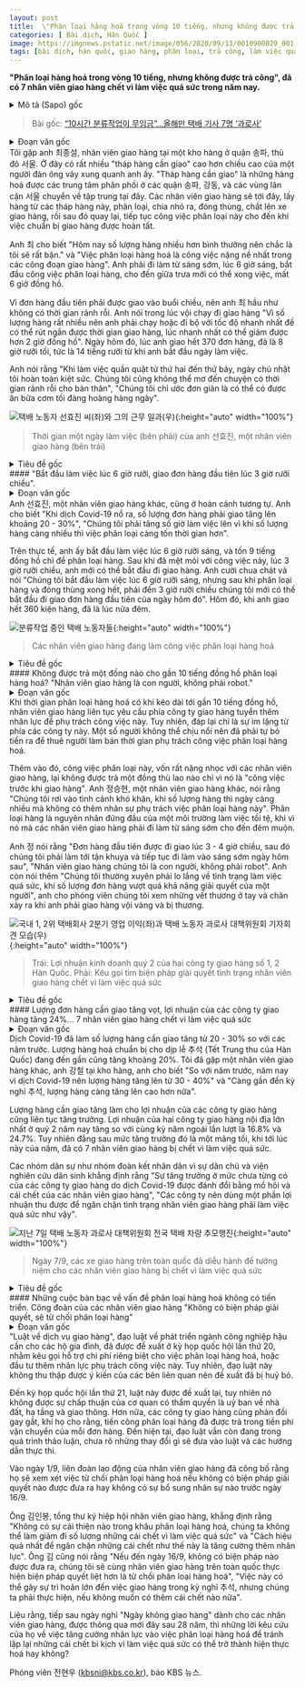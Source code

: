 ```yaml
---
layout: post
title:  \"Phân loại hàng hoá trong vòng 10 tiếng, nhưng không được trả công\", đã có 7 nhân viên giao hàng chết vì làm việc quá sức trong năm nay
categories: [ Bài dịch, Hàn Quốc ]
image: https://imgnews.pstatic.net/image/056/2020/09/13/0010900029_001_20200913141713212.jpg
tags: [bài dịch, hàn quốc, giao hàng, phân loại, trả công, làm việc quá sức, chết]
---
```

**"Phân loại hàng hoá trong vòng 10 tiếng, nhưng không được trả công", đã có 7 nhân viên giao hàng chết vì làm việc quá sức trong năm nay.**

<details>
  <summary>Mô tả (Sapo) gốc</summary>
  <p>“10시간 분류작업이 무임금”…올해만 택배 기사 7명 ‘과로사’</p>
</details>

> Bài gốc: [“10시간 분류작업이 무임금”…올해만 택배 기사 7명 ‘과로사’](https://n.news.naver.com/article/056/0010900029)

<details>
  <summary>Đoạn văn gốc</summary>
  <p>서울 송파구의 한 물류단지에서 만난 택배 노동자 최종설 씨. 성인 남성의 키보다 높이 쌓인 '택배 탑'들이 그의 주변을 둘러싸고 있었습니다. '택배 탑'은 택배 업체가 서울 송파구, 강동구처럼 자치구 단위로 1차 분류한 결과물입니다. 그다음에 택배 노동자들이 택배 상자들을 동별로 세분화하고 택배 배달 차량에 싣는 '분류작업'을 또다시 해야 비로소 배송 준비가 완료됩니다.</p>
  <p>최 씨는 "오늘은 평소보다 물량이 많아 더 바쁠 거 같다"며 "(택배업에서)가장 힘든 것이 아침에 '분류작업'을 하는 것"이라고 말했습니다. 새벽 6시에 출근한 그가 분류작업을 마무리한 시간은 출근한 지 6시간 뒤인 정오가 넘어서였습니다.</p>
  <p>오후가 돼서야 첫 배송을 해서인지 최 씨는 여유가 없어 보였습니다. 그는 "택배 물량이 워낙 많다 보니, 속보로 걷고 뛰는 게 아무것도 아닌 거 같지만 (택배 배송이) 끝날 때 보면 2시간 정도 단축된다"며 배송을 서둘렀습니다. 하루 배정된 택배 물량인 370여 개를 다 배송하고 나니, 출근한 지 14시간 30분이 지난 오후 8시 반쯤이었습니다.</p>
  <p>그는 "월요일부터 토요일까지 일하면 일요일에는 녹초가 돼 여가는 꿈도 꿀 수 없다"며 "우리도 저녁 있는 삶이란 게 있었으면 좋겠다"고 말했습니다.</p>
</details>
Tôi gặp anh 최종설, nhân viên giao hàng tại một kho hàng ở quận 송파, thủ đô 서울. Ở đây có rất nhiều "tháp hàng cần giao" cao hơn chiều cao của một người đàn ông vây xung quanh anh ấy. "Tháp hàng cần giao" là những hàng hoá được các trung tâm phân phối ở các quận 송파, 강동, và các vùng lân cận 서울 chuyển về tập trung tại đây. Các nhân viên giao hàng sẽ tới đây, lấy hàng từ các tháp hàng này, phân loại, chia nhỏ ra, đóng thùng, chất lên xe giao hàng, rồi sau đó quay lại, tiếp tục công việc phân loại này cho đến khi việc chuẩn bị giao hàng được hoàn tất.

Anh 최 cho biết "Hôm nay số lượng hàng nhiều hơn bình thường nên chắc là tôi sẽ rất bận." và "Việc phân loại hàng hoá là công việc nặng nề nhất trong các công đoạn giao hàng". Anh phải đi làm từ sáng sớm, lúc 6 giờ sáng, bắt đầu công việc phân loại hàng, cho đến giữa trưa mới có thể xong việc, mất 6 giờ đồng hồ.

Vì đơn hàng đầu tiên phải được giao vào buổi chiều, nên anh 최 hầu như không có thời gian rảnh rỗi. Anh nói trong lúc vội chạy đi giao hàng "Vì số lượng hàng rất nhiều nên anh phải chạy hoặc đi bộ với tốc độ nhanh nhất đề có thể rút ngắn được thời gian giao hàng, lúc nhanh nhất có thể giảm được hơn 2 giờ đồng hồ". Ngày hôm đó, lúc anh giao hết 370 đơn hàng, đã là 8 giờ rưỡi tối, tức là 14 tiếng rưỡi từ khi anh bắt đầu ngày làm việc.

Anh nói rằng "Khi làm việc quần quật từ thứ hai đến thứ bảy, ngày chủ nhật tôi hoàn toàn kiệt sức. Chúng tôi cũng không thể mơ đến chuyện có thời gian rảnh rỗi cho bản thân", "Chúng tôi chỉ ước đơn giản là có thể có được ăn bữa cơm tối đàng hoàng hàng ngày".

![택배 노동자 선효진 씨(좌)와 그의 근무 일과(우)](https://imgnews.pstatic.net/image/056/2020/09/13/0010900029_002_20200913141713290.jpg){:height="auto" width="100%"}
> Thời gian một ngày làm việc (bên phải) của anh 선효진, một nhân viên giao hàng (bên trái)

<details>
  <summary>Tiêu đề gốc</summary>
  <p>"출근은 6시 반에 했고요, 첫 배송 시작 시간이 오후 3시 반이 되더라고요"</p>
</details>
#### "Bắt đầu làm việc lúc 6 giờ rưỡi, giao đơn hàng đầu tiên lúc 3 giờ rưỡi chiều".
<details>
  <summary>Đoạn văn gốc</summary>
  <p>택배 노동자 선효진 씨도 사정은 마찬가지였습니다. 그는 "코로나 19 이후로 20~30% 정도 (택배)물량이 늘었다"며 "물량이 는 만큼 분류작업 시간까지 늘어났기 때문에 일하는 시간이 더 늘어났다고 보면 된다"고 말했습니다.</p>
  <p>실제로 그는 오전 6시 반에 출근했는데, 9시간 동안 분류작업에 매달렸습니다. 이미 녹초가 된 상태에서 오후 3시 반에서야 배송을 시작할 수 있었습니다. 선 씨는 "6시 반에 출근했는데 분류 작업하고 상차하니깐 첫 배송 시간이 3시 반이었다"며 쓴웃음을 지었습니다. 그는 360개의 택배 상자를 배송하고 자정이 돼서야 퇴근했습니다.</p>
</details>
Anh 선효진, một nhân viên giao hàng khác, cũng ở hoàn cảnh tương tự. Anh cho biết "Khi dịch Covid-19 nổ ra, số lượng đơn hàng phải giao tăng lên khoảng 20 - 30%", "Chúng tôi phải tăng số giờ làm việc lên vì khi số lượng hàng càng nhiều thì việc phân loại càng tốn thời gian hơn".

Trên thực tế, anh ấy bắt đầu làm việc lúc 6 giờ rưỡi sáng, và tốn 9 tiếng đồng hồ chỉ để phân loại hàng. Sau khi đã mệt mỏi với công việc này, lúc 3 giờ rưỡi chiều, anh mới có thể bắt đầu đi giao hàng. Anh cười chua chát và nói "Chúng tôi bắt đầu làm việc lúc 6 giờ rưỡi sáng, nhưng sau khi phân loại hàng và đóng thùng xong hết, phải đến 3 giờ rưỡi chiều chúng tôi mới có thể bắt đầu đi giao đơn hàng đầu tiên của ngày hôm đó". Hôm đó, khi anh giao hết 360 kiện hàng, đã là lúc nửa đêm.

![분류작업 중인 택배 노동자들](https://imgnews.pstatic.net/image/056/2020/09/13/0010900029_003_20200913141713327.jpg){:height="auto" width="100%"}
> Các nhân viên giao hàng đang làm công việc phân loại hàng hoá

<details>
  <summary>Tiêu đề gốc</summary>
  <p>10시간 가까운 분류작업이 무임금?..."택배 기사들은 로봇이 아니라 사람입니다."</p>
</details>
#### Không được trả một đồng nào cho gần 10 tiếng đồng hồ phân loại hàng hoá? "Nhân viên giao hàng là con người, không phải robot."
<details>
  <summary>Đoạn văn gốc</summary>
  <p>최장 10시간 가까이 걸리는 분류작업에 택배 노동자들은 회사 측에 추가 인원을 투입해달라고 거듭 요구했습니다. 하지만 회사 측은 묵묵부답이었다고 합니다. 견디다 못해 일부 택배 노동자들은 자비로 아르바이트생을 고용해 분류작업을 맡기는 경우도 있습니다.</p>
  <p>게다가 택배 노동자들이 큰 부담을 느끼는 분류작업은 '배송 전 사전 작업'이란 이유로 아무런 대가를 받지 못합니다. 택배 노동자 정승현 씨는 "물량은 많이 늘었는데 (분류작업에) 인원은 충원이 안 돼서 어려운 환경에서 일하고 있다"며 택배 노동자들이 새벽에 출근해 밤늦게까지 배송해야 하는 열악한 노동 환경의 가장 큰 원인으로 분류 작업을 뽑았습니다.</p>
  <p>그는 "첫 배송 시간이 오후 3~4시, 그러고 밤늦게까지 일하고 또 새벽에 출근해야 하는 상황"이라며 "택배 기사들은 로봇이 아니라 사람"이라고 말했습니다. 그러면서 "혼자 감당할 수 있는 물량을 넘어서면 과로사 문제가 남는데 그렇게 되는 거 아닌가 걱정된다"며 택배를 서두르다 다쳤다는 다리와 팔의 상처를 기자에게 보여줬습니다.</p>
</details>
Khi thời gian phân loại hàng hoá có khi kéo dài tới gần 10 tiếng đồng hồ, nhân viên giao hàng liên tục yêu cầu phía công ty giao hàng tuyển thêm nhân lực để phụ trách công việc này. Tuy nhiên, đáp lại chỉ là sự im lặng từ phía các công ty này. Một số người không thể chịu nổi nên đã phải tự bỏ tiền ra để thuê người làm bán thời gian phụ trách công việc phân loại hàng hoá.

Thêm vào đó, công việc phân loại này, vốn rất nặng nhọc với các nhân viên giao hàng, lại không được trả một đồng thù lao nào chỉ vì nó là "công việc trước khi giao hàng". Anh 정승현, một nhân viên giao hàng khác, nói rằng "Chúng tôi rơi vào tình cảnh khó khăn, khi số lượng hàng thì ngày càng nhiều mà không có thêm nhân sự phụ trách việc phân loại hàng này". Phân loại hàng là nguyên nhân đứng đầu của một môi trường làm việc tồi tệ, khi vì nó mà các nhân viên giao hàng phải đi làm từ sáng sớm cho đến đêm muộn.

Anh 정 nói rằng "Đơn hàng đầu tiên được đi giao lúc 3 - 4 giờ chiều, sau đó chúng tôi phải làm tới tận khuya và tiếp tục đi làm vào sáng sớm ngày hôm sau", "Nhân viên giao hàng chúng tôi là con người, không phải robot". Anh còn nói thêm "Chúng tôi thường xuyên phải lo lắng về tình trạng làm việc quá sức, khi số lượng đơn hàng vượt quá khả năng giải quyết của một người", anh cho phóng viên chúng tôi xem những vết thương ở tay và chân xảy ra khi anh phải giao hàng vội vàng và bị thương.

![국내 1, 2위 택배회사 2분기 영업 이익(좌)과 택배 노동자 과로사 대책위원회 기자회견 모습(우)](https://imgnews.pstatic.net/image/056/2020/09/13/0010900029_004_20200913141713371.jpg){:height="auto" width="100%"}
> Trái: Lợi nhuận kinh doanh quý 2 của hai công ty giao hàng số 1, 2 Hàn Quốc. Phải: Kêu gọi tìm biện pháp giải quyết tình trạng nhân viên giao hàng chết vì làm việc quá sức

<details>
  <summary>Tiêu đề gốc</summary>
  <p>택배 물량 급증에 택배회사 영업이익 24%↑...택배 노동자 7명 과로사</p>
</details>
#### Lượng đơn hàng cần giao tăng vọt, lợi nhuận của các công ty giao hàng tăng 24%... 7 nhân viên giao hàng chết vì làm việc quá sức
<details>
  <summary>Đoạn văn gốc</summary>
  <p>코로나 19로 택배 물량은 예년보다 20~30% 늘었습니다. 또 추석이 다가오면서 지금보다도 20% 정도 더 늘 것으로 보입니다. 현장에서 만난 택배 노동자 강철 씨는 "택배 물량이 작년 대비 코로나로 인해 30~40% 늘어난 걸로 느껴진다"며 "추석이 다가오면 더 늘 것이다"라고 말했습니다.</p>
  <p>택배 물량의 증가는 택배 회사들의 수익 증가로 이어졌습니다. 국내 1, 2위 택배 회사의 올해 2분기 영업이익은 동년 대비 각각 16.8%, 24.7% 늘었습니다. 하지만 이러한 결과 뒷면에는 올해 들어서만 택배 노동자 7명이 숨졌다는 어두운 그늘이 존재합니다.</p>
  <p>참여연대와 민생경제연구소 등 시민단체들이 "코로나 19로 인해 택배업체가 누리고 있는 유례 없는 호황 속엔 택배 노동자의 땀 그리고 죽음이 있다"며 "택배 업체들의 천문학적인 영업 이익 일부를 택배 노동자의 과로사를 멈추는 데 사용해야 한다"고 주장하는 이유입니다.</p>
</details>
Dịch Covid-19 đã làm số lượng hàng cần giao tăng từ 20 - 30% so với các năm trước. Lượng hàng hoá chuẩn bị cho dịp lễ 추석 (Tết Trung thu của Hàn Quốc) đang đến gần cũng tăng khoảng 20%. Tôi đã gặp một nhân viên giao hàng khác, anh 강철 tại kho hàng, anh cho biết "So với năm trước, năm nay vì dịch Covid-19 nên lượng hàng tăng lên từ 30 - 40%" và "Càng gần đến kỳ nghỉ 추석, lượng hàng càng tăng lên cao hơn nữa".

Lượng hàng cần giao tăng làm cho lợi nhuận của các công ty giao hàng cũng liên tục tăng trưởng. Lợi nhuận của hai công ty giao hàng nội địa lớn nhất ở quý 2 năm nay tăng so với cùng kỳ năm ngoái lần lượt là 16.8% và 24.7%. Tuy nhiên đằng sau mức tăng trưởng đó là một mảng tối, khi tới lúc này của năm, đã có 7 nhân viên giao hàng bị chết vì làm việc quá sức.

Các nhóm dân sự như nhóm đoàn kết nhân dân vì sự dân chủ và viện nghiên cứu dân sinh khẳng định rằng "Sự tăng trưởng ở mức chưa từng có của các công ty giao hàng do dịch Covid-19 được đánh đổi bằng mồ hôi và cái chết của các nhân viên giao hàng", "Các công ty nên dùng một phần lợi nhuận thu được để ngăn chặn tình trạng nhân viên giao hàng phải làm việc quá sức như vậy".

![지난 7일 택배 노동자 과로사 대책위원회 전국 택배 차량 추모행진](https://imgnews.pstatic.net/image/056/2020/09/13/0010900029_005_20200913141713439.jpg){:height="auto" width="100%"}
> Ngày 7/9, các xe giao hàng trên toàn quốc đã diễu hành để tưởng niệm cho các nhân viên giao hàng bị chết vì làm việc quá sức

<details>
  <summary>Tiêu đề gốc</summary>
  <p>분류작업 논의 더딘 가운데...택배노조 "대책 없으면 분류작업 전면 거부"</p>
</details>
#### Những cuộc bàn bạc về vấn đề phân loại hàng hoá không có tiến triển. Công đoàn của các nhân viên giao hàng "Không có biện pháp giải quyết, sẽ từ chối phân loại hàng"
<details>
  <summary>Đoạn văn gốc</summary>
  <p>분류작업에 별도의 대가를 주거나 추가 인원을 투입하는 근거가 될 수 있는 생활물류서비스산업발전법, 일명 '택배법'이 20대 국회에서 발의됐습니다. 하지만 이해관계자들의 의견을 모으지 못하고 결국 폐기됐습니다.</p>
  <p>21대 국회에 들어와 택배법은 다시 발의됐지만 소관위원회인 국토교통위원회의 문턱을 못 넘고 계류 중인 상태입니다. 더구나 배송 수수료에 이미 분류작업에 대한 대가가 포함돼 있다는 등의 택배 회사 측 반대 의견도 팽팽히 맞서고 있습니다. 그래서 관련 내용이 법조문에 담길지, 시행령에 담길지 아니면 협상 과정에서 수정될지도 불분명한 상황입니다.</p>
  <p>지난 1일 민주노총 택배연대노조는 오는 16일까지 분류작업에 추가 인력을 투입하는 등 관련 대책이 없다면 분류 작업을 전면 거부하는 것을 검토하겠다고 밝혔습니다.</p>
  <p>김인봉 전국택배노동조합 사무처장은 "분류작업 개선 없이 택배 노동자의 과로사를 줄일 수 없다"면서 "택배 노동자 과로사를 멈출 수 있는 가장 현실적이고 효과적인 방안은 분류작업에 대한 인력투입"이라고 주장했습니다. 그러면서 김 사무처장은 "오는 16일까지 대책이 없으면 전국 택배 노동자들의 의견을 물어 분류작업 전면 거부 등의 특단의 조치를 취할 수밖에 없다"며 "추석 연휴 택배 배송에 큰 차질이 발생하더라도 사람이 죽어가는 것만큼은 막아야 한다"고 밝혔습니다.</p>
  <p>택배 노동자들에게 28년 만에 생긴 휴가인 '택배 없는 날'에 이어 분류작업에 인력을 투입하라는 택배 노동자들의 또 한 번의 외침이 과로사라는 비극을 막을 수 있을까요?</p>
</details>
"Luật về dịch vụ giao hàng", đạo luật về phát triển ngành công nghiệp hậu cần cho các hộ gia đình, đã được đề xuất ở kỳ họp quốc hội lần thứ 20, nhằm kêu gọi hỗ trợ chi phí riêng biệt cho việc phân loại hàng hoá, hoặc đầu tư thêm nhân lực phụ trách công việc này. Tuy nhiên, đạo luật này không thu thập được ý kiến của các bên liên quan nên đề xuất đã bị huỷ bỏ.

Đến kỳ họp quốc hội lần thứ 21, luật này được đề xuất lại, tuy nhiên nó không được sự chấp thuận của cơ quan có thẩm quyền là uỷ ban về nhà đất, hạ tầng và giao thông. Hơn nữa, các công ty giao hàng cũng phản đối gay gắt, khi họ cho rằng, tiền công phân loại hàng đã được trả trong tiền phí vận chuyển của mỗi đơn hàng. Đến hiện tại, đạo luật vẫn còn đang trong quá trình thảo luận, chưa rõ những thay đổi gì sẽ đưa vào luật và các hướng dẫn thực thi.

Vào ngày 1/9, liên đoàn lao động của nhân viên giao hàng đã công bố rằng họ sẽ xem xét việc từ chối phân loại hàng hoá nếu không có biện pháp giải quyết nào được đưa ra hay không có sự bổ sung nhân sự nào trước ngày 16/9.

Ông 김인봉, tổng thư ký hiệp hội nhân viên giao hàng, khẳng định rằng "Không có sự cải thiện nào trong khâu phân loại hàng hoá, chúng ta không thể làm giảm đi số lượng những cái chết vì làm việc quá sức" và "Cách hiệu quả nhất để ngăn chặn những cái chết như thế này là tăng cường thêm nhân lực". Ông 김 cũng nói rằng "Nếu đến ngày 16/9, không có biện pháp nào được đưa ra, chúng tôi sẽ cùng nhân viên giao hàng trên toàn quốc thực hiện biện pháp quyết liệt hơn là từ chối phân loại hàng hoá", "Việc này có thể gây sự trì hoãn lớn đến việc giao hàng trong kỳ nghỉ 추석, nhưng chúng ta phải thực hiện, nếu không muốn có thêm cái chết nào nữa".

Liệu rằng, tiếp sau ngày nghỉ "Ngày không giao hàng" dành cho các nhân viên giao hàng, được thông qua mới đây sau 28 năm, thì những lời kêu cứu của họ về việc tăng cường nhân lực vào việc phân loại hàng hoá để tránh lặp lại những cái chết bi kịch vì làm việc quá sức có thể trở thành hiện thực hoá hay không?

Phóng viên 전현우 (kbsni@kbs.co.kr), báo KBS 뉴스.